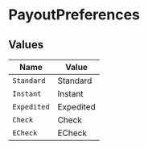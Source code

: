 # PayoutPreferences


## Values

| Name        | Value       |
| ----------- | ----------- |
| `Standard`  | Standard    |
| `Instant`   | Instant     |
| `Expedited` | Expedited   |
| `Check`     | Check       |
| `ECheck`    | ECheck      |